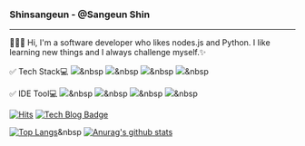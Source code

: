 ### Shinsangeun - @Sangeun Shin
---

👩🏻‍💻 Hi, I'm a software developer who likes nodes.js and Python. I like learning new things and I always challenge myself.✨


✅ Tech Stack💻
<img src="https://img.shields.io/badge/Javascript-F7DF1E?style=flat-square&logo=Javascript&logoColor=white"/>&nbsp 
<img src="https://img.shields.io/badge/Python-3766AB?style=flat-square&logo=Python&logoColor=white"/></a>&nbsp 
<img src="https://img.shields.io/badge/React-61DAFB?style=flat-square&logo=React&logoColor=white"/>&nbsp 
<img src="https://img.shields.io/badge/Redis-DC382D?style=flat-square&logo=Redis&logoColor=white"/>&nbsp 


✅ IDE Tool💻
<img src="https://img.shields.io/badge/IntelliJIDEA-000000?style=flat-square&logo=IntelliJIDEA&logoColor=white"/>&nbsp 
<img src="https://img.shields.io/badge/Git-F05032?style=flat-square&logo=Git&logoColor=white"/>&nbsp 
<img src="https://img.shields.io/badge/GitHub-181717?style=flat-square&logo=GitHub&logoColor=white"/>&nbsp 
<img src="https://img.shields.io/badge/Jupyter-F37626?style=flat-square&logo=Jupyter&logoColor=white"/>&nbsp 


[![Hits](https://hits.seeyoufarm.com/api/count/incr/badge.svg?url=https%3A%2F%2Fgithub.com%2Fshinsangeun&count_bg=%2379C83D&title_bg=%23555555&icon=&icon_color=%23E7E7E7&title=hits&edge_flat=false)](https://hits.seeyoufarm.com) [![Tech Blog Badge](http://img.shields.io/badge/-Tech%20blog-black?style=flat-square&logo=github&link=https://shinsangeun.github.io/)](https://shinsangeun.github.io/)

[![Top Langs](https://github-readme-stats.vercel.app/api/top-langs/?username=shinsangeun)](https://github.com/shinsangeun/shinsangeun)&nbsp 
[![Anurag's github stats](https://github-readme-stats.vercel.app/api?username=shinsangeun)](https://github.com/shinsangeun/shinsangeun)
 

